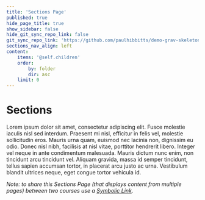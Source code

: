 ```yaml
---
title: 'Sections Page'
published: true
hide_page_title: true
show_sidebar: false
hide_git_sync_repo_link: false
git_sync_repo_link: 'https://github.com/paulhibbitts/demo-grav-skeleton-open-matter-multi-course-hub-site/tree/master/pages/02.cpt363/05.sections-page'
sections_nav_align: left
content:
    items: '@self.children'
    order:
        by: folder
        dir: asc
    limit: 0
---
```


# Sections

Lorem ipsum dolor sit amet, consectetur adipiscing elit. Fusce molestie iaculis nisl sed interdum. Praesent mi nisl, efficitur in felis vel, molestie sollicitudin eros. Mauris urna quam, euismod nec lacinia non, dignissim eu odio. Donec nisl nibh, facilisis at nisl vitae, porttitor hendrerit libero. Integer vel neque in ante condimentum malesuada. Mauris dictum nunc enim, non tincidunt arcu tincidunt vel. Aliquam gravida, massa id semper tincidunt, tellus sapien accumsan tortor, in placerat arcu justo ac urna. Vestibulum blandit ultrices neque, eget congue tortor vehicula id.

*Note: to share this Sections Page (that displays content from multiple pages) between two courses use a [Symbolic Link](https://en.wikipedia.org/wiki/Symbolic_link).*
